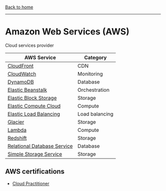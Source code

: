 [Back to home](../README.md)

---

# Amazon Web Services (AWS)

Cloud services provider

| AWS Service | Category |
| ----------- | -------- |
| [CloudFront](cloudfront.md) | CDN |
| [CloudWatch](cloudwatch.md) | Monitoring |
| [DynamoDB](dynamodb.md) | Database |
| [Elastic Beanstalk](elastic-beanstalk.md) | Orchestration |
| [Elastic Block Storage](ebs.md) | Storage |
| [Elastic Compute Cloud](ec2.md) | Compute |
| [Elastic Load Balancing](elb.md) | Load balancing |
| [Glacier](glacier.md) | Storage |
| [Lambda](lambda.md) | Compute |
| [Redshift](redshift.md) | Storage |
| [Relational Database Service](rds.md) | Database |
| [Simple Storage Service](s3.md) | Storage |

## AWS certifications

* [Cloud Practitioner](certs/cloud-practitioner.md)